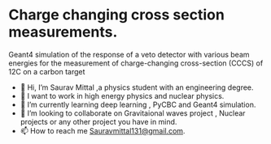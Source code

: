 # Charge changing cross section measurements.
Geant4 simulation of the response of a veto detector with various beam energies for the measurement of 
charge-changing cross-section (CCCS) of 12C on a carbon target


- 👋 Hi, I’m Saurav Mittal ,a physics student with an engineering degree.
- 👀 I want to work in high energy physics and nuclear physics.
- 🌱 I’m currently learning deep learning , PyCBC and Geant4 simulation.
- 💞️ I’m looking to collaborate on Gravitaional waves project , Nuclear projects or any other project you have in mind.
- 📫 How to reach me Sauravmittal131@gmail.com.

<!---
Saurav131/Saurav131 is a ✨ special ✨ repository because its `README.md` (this file) appears on your GitHub profile.
You can click the Preview link to take a look at your changes.
--->
